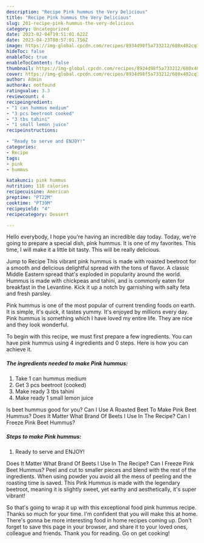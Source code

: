 ```yaml
---
description: "Recipe Pink hummus the Very Delicious"
title: "Recipe Pink hummus the Very Delicious"
slug: 201-recipe-pink-hummus-the-very-delicious
category: Uncategorized
date: 2023-02-04T19:51:01.622Z
date: 2023-04-23T08:57:01.756Z
image: https://img-global.cpcdn.com/recipes/8934d98f5a733212/680x482cq70/pink-hummus-recipe-main-photo.jpg
hideToc: false
enableToc: true
enableTocContent: false
thumbnail: https://img-global.cpcdn.com/recipes/8934d98f5a733212/680x482cq70/pink-hummus-recipe-main-photo.jpg
cover: https://img-global.cpcdn.com/recipes/8934d98f5a733212/680x482cq70/pink-hummus-recipe-main-photo.jpg
author: Admin
authorAv: notfound
ratingvalue: 3.3
reviewcount: 4
recipeingredient:
- "1 can hummus medium"
- "3 pcs beetroot cooked"
- "3 tbs tahini"
- "1 small lemon juice"
recipeinstructions:

- "Ready to serve and ENJOY!"
categories:
- Recipe
tags:
- pink
- hummus

katakunci: pink hummus 
nutrition: 118 calories
recipecuisine: American
preptime: "PT22M"
cooktime: "PT39M"
recipeyield: "4"
recipecategory: Dessert

---
```



Hello everybody, I hope you're having an incredible day today. Today, we're going to prepare a special dish, pink hummus. It is one of my favorites. This time, I will make it a little bit tasty. This will be really delicious.

Jump to Recipe This vibrant pink hummus is made with roasted beetroot for a smooth and delicious delightful spread with the tons of flavor. A classic Middle Eastern spread that&#39;s exploded in popularity around the world. Hummus is made with chickpeas and tahini, and is commonly eaten for breakfast in the Levantine. Kick it up a notch by garnishing with salty feta and fresh parsley.

Pink hummus is one of the most popular of current trending foods on earth. It is simple, it's quick, it tastes yummy. It's enjoyed by millions every day. Pink hummus is something which I have loved my entire life. They are nice and they look wonderful.


To begin with this recipe, we must first prepare a few ingredients. You can have pink hummus using 4 ingredients and 0 steps. Here is how you can achieve it.

<!--inarticleads1-->

##### The ingredients needed to make Pink hummus:

1. Take 1 can hummus medium
1. Get 3 pcs beetroot (cooked)
1. Make ready 3 tbs tahini
1. Make ready 1 small lemon juice


Is beet hummus good for you? Can I Use A Roasted Beet To Make Pink Beet Hummus? Does It Matter What Brand Of Beets I Use In The Recipe? Can I Freeze Pink Beet Hummus? 

<!--inarticleads2-->

##### Steps to make Pink hummus:


1. Ready to serve and ENJOY!

Does It Matter What Brand Of Beets I Use In The Recipe? Can I Freeze Pink Beet Hummus? Peel and cut to smaller pieces and blend with the rest of the ingredients. When using powder you avoid all the mess of peeling and the roasting time is saved. This Pink Hummus is made with the legendary beetroot, meaning it is slightly sweet, yet earthy and aesthetically, it&#39;s super vibrant! 

So that's going to wrap it up with this exceptional food pink hummus recipe. Thanks so much for your time. I'm confident that you will make this at home. There's gonna be more interesting food in home recipes coming up. Don't forget to save this page in your browser, and share it to your loved ones, colleague and friends. Thank you for reading. Go on get cooking!
